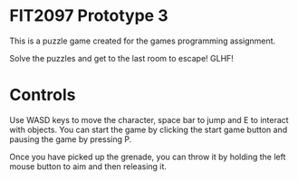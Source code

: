 # FIT2097 Prototype 3
This is a puzzle game created for the games programming assignment. 

Solve the puzzles and get to the last room to escape! GLHF!    

# Controls
Use WASD keys to move the character, space bar to jump and E to interact with objects. You can start the game by clicking the start game button and pausing the game by pressing P.

Once you have picked up the grenade, you can throw it by holding the left mouse button to aim and then releasing it.
